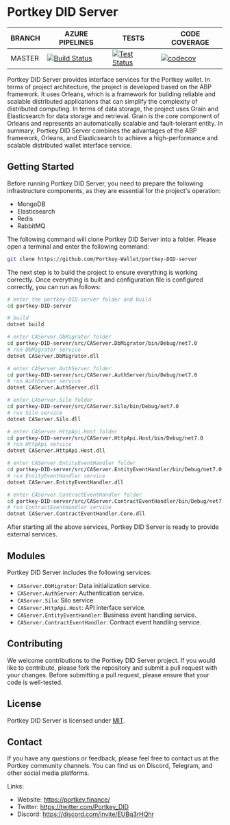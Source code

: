 # Portkey DID Server

BRANCH | AZURE PIPELINES                                                                                                                                                                                                                                                  | TESTS                                                                                                                                                                                                                        | CODE COVERAGE
-------|------------------------------------------------------------------------------------------------------------------------------------------------------------------------------------------------------------------------------------------------------------------|------------------------------------------------------------------------------------------------------------------------------------------------------------------------------------------------------------------------------|--------------
MASTER | [![Build Status](https://dev.azure.com/Portkey-Finance/Portkey-Finance/_apis/build/status%2FPortkey-Wallet.portkey-DID-server?branchName=master)](https://dev.azure.com/Portkey-Finance/Portkey-Finance/_build/latest?definitionId=9&branchName=master) | [![Test Status](https://dev.azure.com/Portkey-Finance/Portkey-Finance/_apis/build/status%2FPortkey-Wallet.portkey-DID-server?branchName=master)](https://dev.azure.com/Portkey-Finance/Portkey-Finance/_build/latest?definitionId=9&branchName=master) | [![codecov](https://codecov.io/github/Portkey-Wallet/portkey-DID-server/branch/master/graph/badge.svg?token=2TWAZLIGG8)](https://codecov.io/github/Portkey-Wallet/portkey-DID-server)


Portkey DID Server provides interface services for the Portkey wallet. In terms of project architecture, the project is developed based on the ABP framework. It uses Orleans, which is a framework for building reliable and scalable distributed applications that can simplify the complexity of distributed computing. In terms of data storage, the project uses Grain and Elasticsearch for data storage and retrieval. Grain is the core component of Orleans and represents an automatically scalable and fault-tolerant entity. In summary, Portkey DID Server combines the advantages of the ABP framework, Orleans, and Elasticsearch to achieve a high-performance and scalable distributed wallet interface service.
## Getting Started

Before running Portkey DID Server, you need to prepare the following infrastructure components, as they are essential for the project's operation:
* MongoDB
* Elasticsearch
* Redis
* RabbitMQ

The following command will clone Portkey DID Server into a folder. Please open a terminal and enter the following command:
```Bash
git clone https://github.com/Portkey-Wallet/portkey-DID-server
```

The next step is to build the project to ensure everything is working correctly. Once everything is built and configuration file is configured correctly, you can run as follows:

```Bash
# enter the portkey-DID-server folder and build 
cd portkey-DID-server

# build
dotnet build

# enter CAServer.DbMigrator folder
cd portkey-DID-server/src/CAServer.DbMigrator/bin/Debug/net7.0
# run DbMigrator service
dotnet CAServer.DbMigrator.dll

# enter CAServer.AuthServer folder
cd portkey-DID-server/src/CAServer.AuthServer/bin/Debug/net7.0
# run AuthServer service
dotnet CAServer.AuthServer.dll

# enter CAServer.Silo folder
cd portkey-DID-server/src/CAServer.Silo/bin/Debug/net7.0
# run Silo service
dotnet CAServer.Silo.dll

# enter CAServer.HttpApi.Host folder
cd portkey-DID-server/src/CAServer.HttpApi.Host/bin/Debug/net7.0
# run HttpApi service
dotnet CAServer.HttpApi.Host.dll

# enter CAServer.EntityEventHandler folder
cd portkey-DID-server/src/CAServer.EntityEventHandler/bin/Debug/net7.0
# run EntityEventHandler service
dotnet CAServer.EntityEventHandler.dll

# enter CAServer.ContractEventHandler folder
cd portkey-DID-server/src/CAServer.ContractEventHandler/bin/Debug/net7.0
# run ContractEventHandler service
dotnet CAServer.ContractEventHandler.Core.dll
```

After starting all the above services, Portkey DID Server is ready to provide external services.

## Modules

Portkey DID Server includes the following services:

- `CAServer.DbMigrator`: Data initialization service.
- `CAServer.AuthServer`: Authentication service.
- `CAServer.Silo`: Silo service.
- `CAServer.HttpApi.Host`: API interface service.
- `CAServer.EntityEventHandler`: Business event handling service.
- `CAServer.ContractEventHandler`: Contract event handling service.

## Contributing

We welcome contributions to the Portkey DID Server project. If you would like to contribute, please fork the repository and submit a pull request with your changes. Before submitting a pull request, please ensure that your code is well-tested.


## License

Portkey DID Server is licensed under [MIT](https://github.com/Portkey-Wallet/portkey-DID-server/blob/master/LICENSE).

## Contact

If you have any questions or feedback, please feel free to contact us at the Portkey community channels. You can find us on Discord, Telegram, and other social media platforms.

Links:

- Website: https://portkey.finance/
- Twitter: https://twitter.com/Portkey_DID
- Discord: https://discord.com/invite/EUBq3rHQhr
